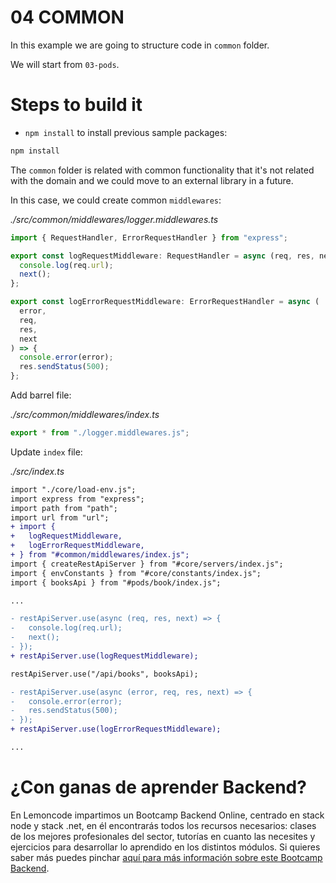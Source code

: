 # 04 COMMON

In this example we are going to structure code in `common` folder.

We will start from `03-pods`.

# Steps to build it

- `npm install` to install previous sample packages:

```bash
npm install

```

The `common` folder is related with common functionality that it's not related with the domain and we could move to an external library in a future.

In this case, we could create common `middlewares`:

_./src/common/middlewares/logger.middlewares.ts_

```typescript
import { RequestHandler, ErrorRequestHandler } from "express";

export const logRequestMiddleware: RequestHandler = async (req, res, next) => {
  console.log(req.url);
  next();
};

export const logErrorRequestMiddleware: ErrorRequestHandler = async (
  error,
  req,
  res,
  next
) => {
  console.error(error);
  res.sendStatus(500);
};

```

Add barrel file:

_./src/common/middlewares/index.ts_

```typescript
export * from "./logger.middlewares.js";

```

Update `index` file:

_./src/index.ts_

```diff
import "./core/load-env.js";
import express from "express";
import path from "path";
import url from "url";
+ import {
+   logRequestMiddleware,
+   logErrorRequestMiddleware,
+ } from "#common/middlewares/index.js";
import { createRestApiServer } from "#core/servers/index.js";
import { envConstants } from "#core/constants/index.js";
import { booksApi } from "#pods/book/index.js";

...

- restApiServer.use(async (req, res, next) => {
-   console.log(req.url);
-   next();
- });
+ restApiServer.use(logRequestMiddleware);

restApiServer.use("/api/books", booksApi);

- restApiServer.use(async (error, req, res, next) => {
-   console.error(error);
-   res.sendStatus(500);
- });
+ restApiServer.use(logErrorRequestMiddleware);

...

```

# ¿Con ganas de aprender Backend?

En Lemoncode impartimos un Bootcamp Backend Online, centrado en stack node y stack .net, en él encontrarás todos los recursos necesarios: clases de los mejores profesionales del sector, tutorías en cuanto las necesites y ejercicios para desarrollar lo aprendido en los distintos módulos. Si quieres saber más puedes pinchar [aquí para más información sobre este Bootcamp Backend](https://lemoncode.net/bootcamp-backend#bootcamp-backend/banner).
